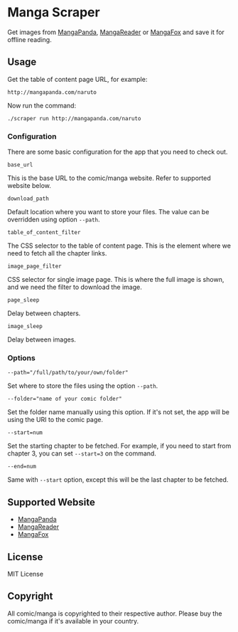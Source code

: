 # Manga Scraper

Get images from [MangaPanda](http://mangapanda.com), [MangaReader](http://mangareader.net) or [MangaFox](http://mangafox.me) and save it for offline reading.

## Usage

Get the table of content page URL, for example:

```http://mangapanda.com/naruto```

Now run the command:

```./scraper run http://mangapanda.com/naruto```

### Configuration

There are some basic configuration for the app that you need to check out.

```base_url```

This is the base URL to the comic/manga website. Refer to supported website below.

```download_path```

Default location where you want to store your files. The value can be overridden using option ```--path```.

```table_of_content_filter```

The CSS selector to the table of content page. This is the element where we need to fetch all the chapter links.

```image_page_filter```

CSS selector for single image page. This is where the full image is shown, and we need the filter to download the image.

```page_sleep```

Delay between chapters. 

```image_sleep```

Delay between images. 


### Options

```--path="/full/path/to/your/own/folder"```

Set where to store the files using the option ```--path```. 


```--folder="name of your comic folder"```

Set the folder name manually using this option. If it's not set, the app will be using the URI to the comic page.

```--start=num```

Set the starting chapter to be fetched. For example, if you need to start from chapter 3, you can set ```--start=3``` on the command.

```--end=num```

Same with ```--start``` option, except this will be the last chapter to be fetched.

## Supported Website

* [MangaPanda](http://mangapanda.com)
* [MangaReader](http://mangareader.net)
* [MangaFox](http://mangafox.me)

## License

MIT License

## Copyright

All comic/manga is copyrighted to their respective author. Please buy the comic/manga if it's available in your country.